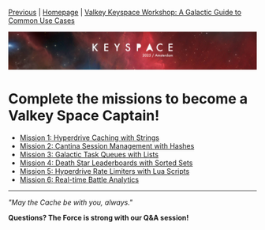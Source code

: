 [Previous](../docs/training.md) | [Homepage](../README.md) | [Valkey Keyspace Workshop: A Galactic Guide to Common Use Cases](../README.md)

![Keyspace](../static/img/keyspace-backdrop.png)

# Complete the missions to become a Valkey Space Captain!

- [Mission 1: Hyperdrive Caching with Strings](docs/mission01.md)
- [Mission 2: Cantina Session Management with Hashes](docs/mission02.md)
- [Mission 3: Galactic Task Queues with Lists](docs/mission03.md)
- [Mission 4: Death Star Leaderboards with Sorted Sets](docs/mission04.md)
- [Mission 5: Hyperdrive Rate Limiters with Lua Scripts](docs/mission05.md)
- [Mission 6: Real-time Battle Analytics](docs/mission06.md)

---

*"May the Cache be with you, always."*

**Questions? The Force is strong with our Q&A session!**